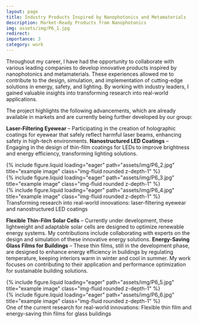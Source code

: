```yaml
---
layout: page
title: Industry Products Inspired by Nanophotonics and Metamaterials
description: Market-Ready Products from Nanophotonics
img: assets/img/P6_1.jpg
redirect:
importance: 3
category: work
---
```

Throughout my career, I have had the opportunity to collaborate with various leading companies to develop innovative products inspired by nanophotonics and metamaterials. These experiences allowed me to contribute to the design, simulation, and implementation of cutting-edge solutions in energy, safety, and lighting. By working with industry leaders, I gained valuable insights into transforming research into real-world applications.

The project highlights the following advancements, which are already available in markets and are currently being further developed by our group:

<strong>Laser-Filtering Eyewear</strong> – Participating in the creation of holographic coatings for eyewear that safely reflect harmful laser beams, enhancing safety in high-tech environments.
<strong>Nanostructured LED Coatings</strong> – Engaging in the design of thin-film coatings for LEDs to improve brightness and energy efficiency, transforming lighting solutions.
<div class="row">
    <div class="col-sm mt-3 mt-md-0">
        {% include figure.liquid loading="eager" path="assets/img/P6_2.jpg" title="example image" class="img-fluid rounded z-depth-1" %}
    </div>
    <div class="col-sm mt-3 mt-md-0">
        {% include figure.liquid loading="eager" path="assets/img/P6_3.jpg" title="example image" class="img-fluid rounded z-depth-1" %}
    </div>
    <div class="col-sm mt-3 mt-md-0">
        {% include figure.liquid loading="eager" path="assets/img/P6_4.jpg" title="example image" class="img-fluid rounded z-depth-1" %}
    </div>
</div>
<div class="caption">
    Transforming research into real-world innovations: laser-filtering eyewear and nanostructured LED coatings
</div>

<strong>Flexible Thin-Film Solar Cells</strong> – Currently under development, these lightweight and adaptable solar cells are designed to optimize renewable energy systems. My contributions include collaborating with experts on the design and simulation of these innovative energy solutions.
<strong>Energy-Saving Glass Films for Buildings</strong> – These thin films, still in the development phase, are designed to enhance energy efficiency in buildings by regulating temperature, keeping interiors warm in winter and cool in summer. My work focuses on contributing to their application and performance optimization for sustainable building solutions.
<div class="row">
    <div class="col-sm mt-3 mt-md-0">
        {% include figure.liquid loading="eager" path="assets/img/P6_5.jpg" title="example image" class="img-fluid rounded z-depth-1" %}
    </div>
    <div class="col-sm mt-3 mt-md-0">
        {% include figure.liquid loading="eager" path="assets/img/P6_6.jpg" title="example image" class="img-fluid rounded z-depth-1" %}
    </div>
</div>
<div class="caption">
    One of the current research for real-world innovations: Flexible thin film and energy-saving thin films for glass buildings
</div>
